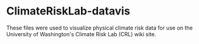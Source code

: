 # ClimateRiskLab-datavis
These files were used to visualize physical climate risk data for use on the University of Washington's Climate Risk Lab (CRL) wiki site.

